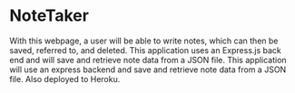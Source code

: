 # NoteTaker
With this webpage, a user will be able to write notes, which can then be saved, referred to, and deleted. This application uses an Express.js back end and will save and retrieve note data from a JSON file. This application will use an express backend and save and retrieve note data from a JSON file. Also deployed to Heroku.
